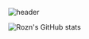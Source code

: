 ![header](https://capsule-render.vercel.app/api?type=wave&color=auto&height=300&section=header&text=Hojune%20Shin&fontSize=90)

![Rozn's GitHub stats](https://github-readme-stats.vercel.app/api?username=RoznBoy&show_icons=true&theme=synthwave)

<!--
**RoznBoy/RoznBoy** is a ✨ _special_ ✨ repository because its `README.md` (this file) appears on your GitHub profile.

Here are some ideas to get you started:

- 🔭 I’m currently working on ...
- 🌱 I’m currently learning ...
- 👯 I’m looking to collaborate on ...
- 🤔 I’m looking for help with ...
- 💬 Ask me about ...
- 📫 How to reach me: ...
- 😄 Pronouns: ...
- ⚡ Fun fact: ...
-->
